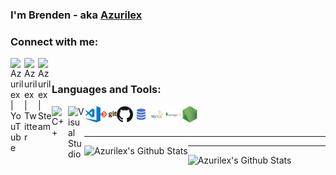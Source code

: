 ### I'm Brenden - aka [Azurilex][website]

### Connect with me:
[<img align="left" alt="Azurilex | YouTube" width="22px" src="https://cdn.jsdelivr.net/npm/simple-icons@v3/icons/youtube.svg" />][youtube]
[<img align="left" alt="Azurilex | Twitter" width="22px" src="https://cdn.jsdelivr.net/npm/simple-icons@v3/icons/twitter.svg" />][twitter]
[<img align="left" alt="Azurilex | Steam" width="22px" src="https://cdn.jsdelivr.net/npm/simple-icons@v3/icons/steam.svg" />][steam]

<br />

### Languages and Tools:
<img align="left" alt="C++" width="26px" src="https://cdn.isabelle.gg/cpp.png" />
<img align="left" alt="Visual Studio" width="26px" src="https://cdn.isabelle.gg/vs.png" />
<img align="left" alt="Visual Studio Code" width="26px" src="https://raw.githubusercontent.com/github/explore/80688e429a7d4ef2fca1e82350fe8e3517d3494d/topics/visual-studio-code/visual-studio-code.png" />
<img align="left" alt="Git" width="26px" src="https://raw.githubusercontent.com/github/explore/80688e429a7d4ef2fca1e82350fe8e3517d3494d/topics/git/git.png" />
<img align="left" alt="GitHub" width="26px" src="https://raw.githubusercontent.com/github/explore/78df643247d429f6cc873026c0622819ad797942/topics/github/github.png" />
<img align="left" alt="SQL" width="26px" src="https://raw.githubusercontent.com/github/explore/80688e429a7d4ef2fca1e82350fe8e3517d3494d/topics/sql/sql.png" />
<img align="left" alt="MySQL" width="26px" src="https://raw.githubusercontent.com/github/explore/80688e429a7d4ef2fca1e82350fe8e3517d3494d/topics/mysql/mysql.png" />
<img align="left" alt="MongoDB" width="26px" src="https://raw.githubusercontent.com/github/explore/80688e429a7d4ef2fca1e82350fe8e3517d3494d/topics/mongodb/mongodb.png" />
<img align="left" alt="Node.js" width="26px" src="https://raw.githubusercontent.com/github/explore/80688e429a7d4ef2fca1e82350fe8e3517d3494d/topics/nodejs/nodejs.png" />

<br />
<br />

---

<img align="left" alt="Azurilex's Github Stats" src="https://github-readme-stats.codestackr.vercel.app/api?username=Azurilex&show_icons=true&hide_border=true" />

---

<img align="left" alt="Azurilex's Github Stats" src="https://github-readme-stats.codestackr.vercel.app/api/top-langs/?username=Azurilex&show_icons=true&hide_border=true" />

[website]: https://isabelle.gg/
[twitter]: https://twitter.com/Azurilex
[youtube]: https://youtube.com/Azurilex
[steam]: https://steamcommunity.com/id/gitcommit/